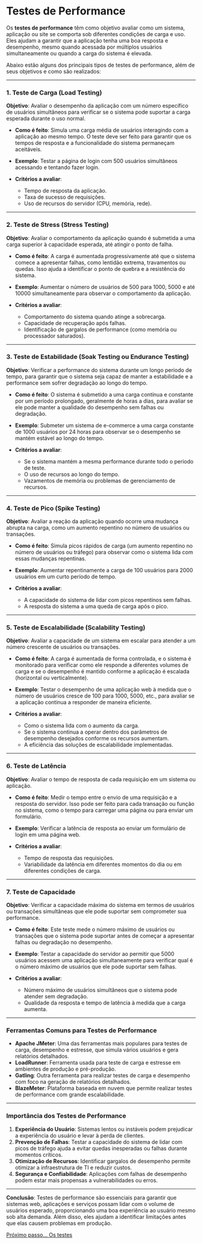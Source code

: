 # Testes de Performance

Os **testes de performance** têm como objetivo avaliar como um sistema, aplicação ou site se comporta sob diferentes condições de carga e uso. Eles ajudam a garantir que a aplicação tenha uma boa resposta e desempenho, mesmo quando acessada por múltiplos usuários simultaneamente ou quando a carga do sistema é elevada.

Abaixo estão alguns dos principais tipos de testes de performance, além de seus objetivos e como são realizados:

---

### **1. Teste de Carga (Load Testing)**
**Objetivo**: Avaliar o desempenho da aplicação com um número específico de usuários simultâneos para verificar se o sistema pode suportar a carga esperada durante o uso normal.

- **Como é feito**: Simula uma carga média de usuários interagindo com a aplicação ao mesmo tempo. O teste deve ser feito para garantir que os tempos de resposta e a funcionalidade do sistema permaneçam aceitáveis.
- **Exemplo**: Testar a página de login com 500 usuários simultâneos acessando e tentando fazer login.

- **Critérios a avaliar**:
  - Tempo de resposta da aplicação.
  - Taxa de sucesso de requisições.
  - Uso de recursos do servidor (CPU, memória, rede).

---

### **2. Teste de Stress (Stress Testing)**
**Objetivo**: Avaliar o comportamento da aplicação quando é submetida a uma carga superior à capacidade esperada, até atingir o ponto de falha.

- **Como é feito**: A carga é aumentada progressivamente até que o sistema comece a apresentar falhas, como lentidão extrema, travamentos ou quedas. Isso ajuda a identificar o ponto de quebra e a resistência do sistema.
- **Exemplo**: Aumentar o número de usuários de 500 para 1000, 5000 e até 10000 simultaneamente para observar o comportamento da aplicação.

- **Critérios a avaliar**:
  - Comportamento do sistema quando atinge a sobrecarga.
  - Capacidade de recuperação após falhas.
  - Identificação de gargalos de performance (como memória ou processador saturados).

---

### **3. Teste de Estabilidade (Soak Testing ou Endurance Testing)**
**Objetivo**: Verificar a performance do sistema durante um longo período de tempo, para garantir que o sistema seja capaz de manter a estabilidade e a performance sem sofrer degradação ao longo do tempo.

- **Como é feito**: O sistema é submetido a uma carga contínua e constante por um período prolongado, geralmente de horas a dias, para avaliar se ele pode manter a qualidade do desempenho sem falhas ou degradação.
- **Exemplo**: Submeter um sistema de e-commerce a uma carga constante de 1000 usuários por 24 horas para observar se o desempenho se mantém estável ao longo do tempo.

- **Critérios a avaliar**:
  - Se o sistema mantém a mesma performance durante todo o período de teste.
  - O uso de recursos ao longo do tempo.
  - Vazamentos de memória ou problemas de gerenciamento de recursos.

---

### **4. Teste de Pico (Spike Testing)**
**Objetivo**: Avaliar a reação da aplicação quando ocorre uma mudança abrupta na carga, como um aumento repentino no número de usuários ou transações.

- **Como é feito**: Simula picos rápidos de carga (um aumento repentino no número de usuários ou tráfego) para observar como o sistema lida com essas mudanças repentinas.
- **Exemplo**: Aumentar repentinamente a carga de 100 usuários para 2000 usuários em um curto período de tempo.

- **Critérios a avaliar**:
  - A capacidade do sistema de lidar com picos repentinos sem falhas.
  - A resposta do sistema a uma queda de carga após o pico.

---

### **5. Teste de Escalabilidade (Scalability Testing)**
**Objetivo**: Avaliar a capacidade de um sistema em escalar para atender a um número crescente de usuários ou transações.

- **Como é feito**: A carga é aumentada de forma controlada, e o sistema é monitorado para verificar como ele responde a diferentes volumes de carga e se o desempenho é mantido conforme a aplicação é escalada (horizontal ou verticalmente).
- **Exemplo**: Testar o desempenho de uma aplicação web à medida que o número de usuários cresce de 100 para 1000, 5000, etc., para avaliar se a aplicação continua a responder de maneira eficiente.

- **Critérios a avaliar**:
  - Como o sistema lida com o aumento da carga.
  - Se o sistema continua a operar dentro dos parâmetros de desempenho desejados conforme os recursos aumentam.
  - A eficiência das soluções de escalabilidade implementadas.

---

### **6. Teste de Latência**
**Objetivo**: Avaliar o tempo de resposta de cada requisição em um sistema ou aplicação.

- **Como é feito**: Medir o tempo entre o envio de uma requisição e a resposta do servidor. Isso pode ser feito para cada transação ou função no sistema, como o tempo para carregar uma página ou para enviar um formulário.
- **Exemplo**: Verificar a latência de resposta ao enviar um formulário de login em uma página web.

- **Critérios a avaliar**:
  - Tempo de resposta das requisições.
  - Variabilidade da latência em diferentes momentos do dia ou em diferentes condições de carga.

---

### **7. Teste de Capacidade**
**Objetivo**: Verificar a capacidade máxima do sistema em termos de usuários ou transações simultâneas que ele pode suportar sem comprometer sua performance.

- **Como é feito**: Este teste mede o número máximo de usuários ou transações que o sistema pode suportar antes de começar a apresentar falhas ou degradação no desempenho.
- **Exemplo**: Testar a capacidade do servidor ao permitir que 5000 usuários acessem uma aplicação simultaneamente para verificar qual é o número máximo de usuários que ele pode suportar sem falhas.

- **Critérios a avaliar**:
  - Número máximo de usuários simultâneos que o sistema pode atender sem degradação.
  - Qualidade da resposta e tempo de latência à medida que a carga aumenta.

---

### **Ferramentas Comuns para Testes de Performance**
- **Apache JMeter**: Uma das ferramentas mais populares para testes de carga, desempenho e estresse, que simula vários usuários e gera relatórios detalhados.
- **LoadRunner**: Ferramenta usada para teste de carga e estresse em ambientes de produção e pré-produção.
- **Gatling**: Outra ferramenta para realizar testes de carga e desempenho com foco na geração de relatórios detalhados.
- **BlazeMeter**: Plataforma baseada em nuvem que permite realizar testes de performance com grande escalabilidade.

---

### **Importância dos Testes de Performance**
1. **Experiência do Usuário**: Sistemas lentos ou instáveis podem prejudicar a experiência do usuário e levar à perda de clientes.
2. **Prevenção de Falhas**: Testar a capacidade do sistema de lidar com picos de tráfego ajuda a evitar quedas inesperadas ou falhas durante momentos críticos.
3. **Otimização de Recursos**: Identificar gargalos de desempenho permite otimizar a infraestrutura de TI e reduzir custos.
4. **Segurança e Confiabilidade**: Aplicações com falhas de desempenho podem estar mais propensas a vulnerabilidades ou erros.

---

**Conclusão**: Testes de performance são essenciais para garantir que sistemas web, aplicações e serviços possam lidar com o volume de usuários esperado, proporcionando uma boa experiência ao usuário mesmo sob alta demanda. Além disso, eles ajudam a identificar limitações antes que elas causem problemas em produção.

[Próximo passo... Os testes](../Aula3/testes/performance/desempenho.md)